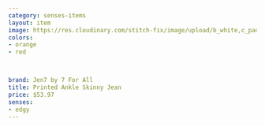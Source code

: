 ```yaml
---
category: senses-items
layout: item
image: https://res.cloudinary.com/stitch-fix/image/upload/b_white,c_pad,dpr_1.0,f_auto,h_150,q_auto,w_150/v1660608852/hkyy7r53f09vlfraxwvf.jpg
colors: 
- orange
- red



brand: Jen7 by 7 For All
title: Printed Ankle Skinny Jean
price: $53.97
senses:
- edgy
---
```







